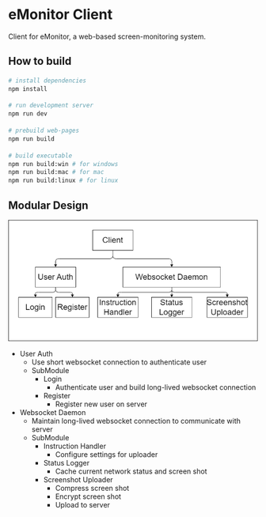 # eMonitor Client

Client for eMonitor, a web-based screen-monitoring system.

## How to build

```bash
# install dependencies
npm install

# run development server
npm run dev

# prebuild web-pages 
npm run build

# build executable
npm run build:win # for windows
npm run build:mac # for mac
npm run build:linux # for linux
```

## Modular Design

![eMonitor Client](resources/mod.png)

- User Auth
  - Use short websocket connection to authenticate user
  - SubModule
    - Login
      - Authenticate user and build long-lived websocket connection
    - Register
      - Register new user on server
- Websocket Daemon
  - Maintain long-lived websocket connection to communicate with server
  - SubModule
    - Instruction Handler
      - Configure settings for uploader
    - Status Logger
      - Cache current network status and screen shot
    - Screenshot Uploader
      - Compress screen shot
      - Encrypt screen shot
      - Upload to server
